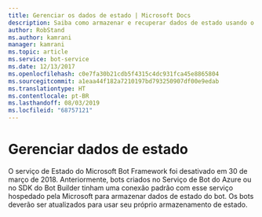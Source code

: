 ```yaml
---
title: Gerenciar os dados de estado | Microsoft Docs
description: Saiba como armazenar e recuperar dados de estado usando o serviço de Estado do Bot.
author: RobStand
ms.author: kamrani
manager: kamrani
ms.topic: article
ms.service: bot-service
ms.date: 12/13/2017
ms.openlocfilehash: c0e7fa30b21cdb5f4315c4dc931fca45e8865804
ms.sourcegitcommit: a1eaa44f182a7210197bd793250907df00e9edab
ms.translationtype: HT
ms.contentlocale: pt-BR
ms.lasthandoff: 08/03/2019
ms.locfileid: "68757121"
---
```

# <a name="manage-state-data"></a>Gerenciar dados de estado

O serviço de Estado do Microsoft Bot Framework foi desativado em 30 de março de 2018. Anteriormente, bots criados no Serviço de Bot do Azure ou no SDK do Bot Builder tinham uma conexão padrão com esse serviço hospedado pela Microsoft para armazenar dados de estado do bot. Os bots deverão ser atualizados para usar seu próprio armazenamento de estado.
